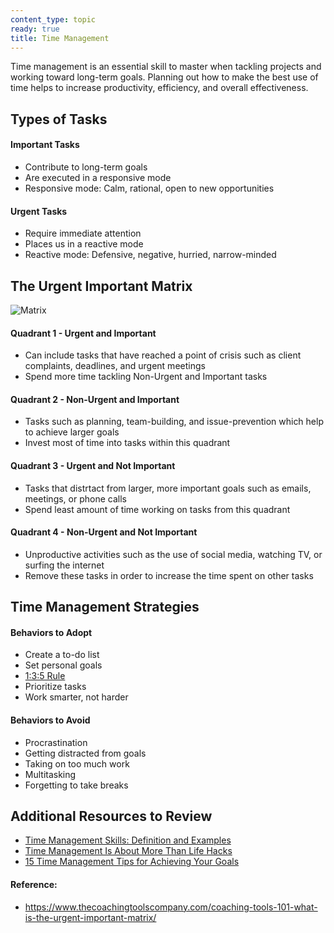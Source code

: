 ```yaml
---
content_type: topic
ready: true
title: Time Management
---
```


Time management is an essential skill to master when tackling projects and working toward long-term goals. Planning out how to make the best use of time helps to increase productivity, efficiency, and overall effectiveness.

## Types of Tasks

#### Important Tasks
- Contribute to long-term goals
- Are executed in a responsive mode
- Responsive mode: Calm, rational, open to new opportunities

#### Urgent Tasks
- Require immediate attention
- Places us in a reactive mode
- Reactive mode: Defensive, negative, hurried, narrow-minded

## The Urgent Important Matrix

![Matrix](https://www.thecoachingtoolscompany.com/wp-content/uploads/2013/08/Urgent-Important-Matrix-GRAPHIC-ONLY.jpg)

#### Quadrant 1 - Urgent and Important
- Can include tasks that have reached a point of crisis such as client complaints, deadlines, and urgent meetings 
- Spend more time tackling Non-Urgent and Important tasks 

#### Quadrant 2 - Non-Urgent and Important
- Tasks such as planning, team-building, and issue-prevention which help to achieve larger goals
- Invest most of time into tasks within this quadrant

#### Quadrant 3 - Urgent and Not Important  
- Tasks that distrtact from larger, more important goals such as emails, meetings, or phone calls
- Spend least amount of time working on tasks from this quadrant

#### Quadrant 4 - Non-Urgent and Not Important 
- Unproductive activities such as the use of social media, watching TV, or surfing the internet
- Remove these tasks in order to increase the time spent on other tasks

## Time Management Strategies

#### Behaviors to Adopt
- Create a to-do list
- Set personal goals
- [1:3:5 Rule](https://www.themuse.com/advice/a-better-todo-list-the-135-rule)
- Prioritize tasks
- Work smarter, not harder

#### Behaviors to Avoid
- Procrastination
- Getting distracted from goals
- Taking on too much work
- Multitasking
- Forgetting to take breaks

## Additional Resources to Review
- [Time Management Skills: Definition and Examples](https://www.indeed.com/career-advice/career-development/time-management-skills)
- [Time Management Is About More Than Life Hacks](https://hbr.org/2020/01/time-management-is-about-more-than-life-hacks)
- [15 Time Management Tips for Achieving Your Goals](https://www.entrepreneur.com/article/299336)

#### Reference:
- https://www.thecoachingtoolscompany.com/coaching-tools-101-what-is-the-urgent-important-matrix/